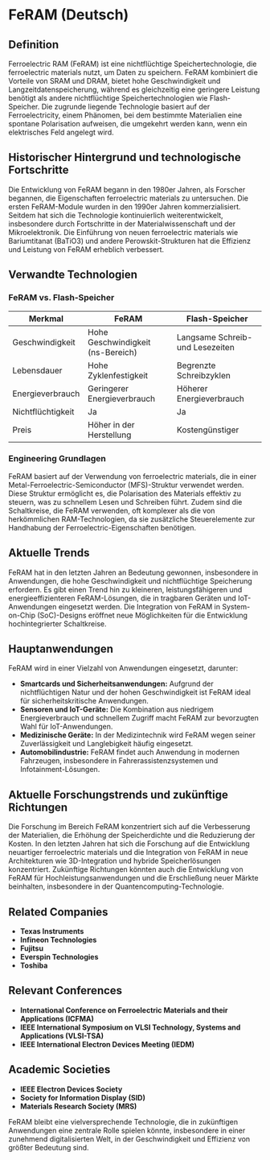 # FeRAM (Deutsch)

## Definition

Ferroelectric RAM (FeRAM) ist eine nichtflüchtige Speichertechnologie, die ferroelectric materials nutzt, um Daten zu speichern. FeRAM kombiniert die Vorteile von SRAM und DRAM, bietet hohe Geschwindigkeit und Langzeitdatenspeicherung, während es gleichzeitig eine geringere Leistung benötigt als andere nichtflüchtige Speichertechnologien wie Flash-Speicher. Die zugrunde liegende Technologie basiert auf der Ferroelectricity, einem Phänomen, bei dem bestimmte Materialien eine spontane Polarisation aufweisen, die umgekehrt werden kann, wenn ein elektrisches Feld angelegt wird.

## Historischer Hintergrund und technologische Fortschritte

Die Entwicklung von FeRAM begann in den 1980er Jahren, als Forscher begannen, die Eigenschaften ferroelectric materials zu untersuchen. Die ersten FeRAM-Module wurden in den 1990er Jahren kommerzialisiert. Seitdem hat sich die Technologie kontinuierlich weiterentwickelt, insbesondere durch Fortschritte in der Materialwissenschaft und der Mikroelektronik. Die Einführung von neuen ferroelectric materials wie Bariumtitanat (BaTiO3) und andere Perowskit-Strukturen hat die Effizienz und Leistung von FeRAM erheblich verbessert.

## Verwandte Technologien

### FeRAM vs. Flash-Speicher

| Merkmal             | FeRAM                              | Flash-Speicher                     |
|---------------------|------------------------------------|------------------------------------|
| Geschwindigkeit     | Hohe Geschwindigkeit (ns-Bereich) | Langsame Schreib- und Lesezeiten   |
| Lebensdauer         | Hohe Zyklenfestigkeit              | Begrenzte Schreibzyklen            |
| Energieverbrauch     | Geringerer Energieverbrauch        | Höherer Energieverbrauch           |
| Nichtflüchtigkeit    | Ja                                | Ja                                 |
| Preis                | Höher in der Herstellung           | Kostengünstiger                    |

### Engineering Grundlagen

FeRAM basiert auf der Verwendung von ferroelectric materials, die in einer Metal-Ferroelectric-Semiconductor (MFS)-Struktur verwendet werden. Diese Struktur ermöglicht es, die Polarisation des Materials effektiv zu steuern, was zu schnellem Lesen und Schreiben führt. Zudem sind die Schaltkreise, die FeRAM verwenden, oft komplexer als die von herkömmlichen RAM-Technologien, da sie zusätzliche Steuerelemente zur Handhabung der Ferroelectric-Eigenschaften benötigen.

## Aktuelle Trends

FeRAM hat in den letzten Jahren an Bedeutung gewonnen, insbesondere in Anwendungen, die hohe Geschwindigkeit und nichtflüchtige Speicherung erfordern. Es gibt einen Trend hin zu kleineren, leistungsfähigeren und energieeffizienteren FeRAM-Lösungen, die in tragbaren Geräten und IoT-Anwendungen eingesetzt werden. Die Integration von FeRAM in System-on-Chip (SoC)-Designs eröffnet neue Möglichkeiten für die Entwicklung hochintegrierter Schaltkreise.

## Hauptanwendungen

FeRAM wird in einer Vielzahl von Anwendungen eingesetzt, darunter:

- **Smartcards und Sicherheitsanwendungen:** Aufgrund der nichtflüchtigen Natur und der hohen Geschwindigkeit ist FeRAM ideal für sicherheitskritische Anwendungen.
- **Sensoren und IoT-Geräte:** Die Kombination aus niedrigem Energieverbrauch und schnellem Zugriff macht FeRAM zur bevorzugten Wahl für IoT-Anwendungen.
- **Medizinische Geräte:** In der Medizintechnik wird FeRAM wegen seiner Zuverlässigkeit und Langlebigkeit häufig eingesetzt.
- **Automobilindustrie:** FeRAM findet auch Anwendung in modernen Fahrzeugen, insbesondere in Fahrerassistenzsystemen und Infotainment-Lösungen.

## Aktuelle Forschungstrends und zukünftige Richtungen

Die Forschung im Bereich FeRAM konzentriert sich auf die Verbesserung der Materialien, die Erhöhung der Speicherdichte und die Reduzierung der Kosten. In den letzten Jahren hat sich die Forschung auf die Entwicklung neuartiger ferroelectric materials und die Integration von FeRAM in neue Architekturen wie 3D-Integration und hybride Speicherlösungen konzentriert. Zukünftige Richtungen könnten auch die Entwicklung von FeRAM für Hochleistungsanwendungen und die Erschließung neuer Märkte beinhalten, insbesondere in der Quantencomputing-Technologie.

## Related Companies

- **Texas Instruments**
- **Infineon Technologies**
- **Fujitsu**
- **Everspin Technologies**
- **Toshiba**

## Relevant Conferences

- **International Conference on Ferroelectric Materials and their Applications (ICFMA)**
- **IEEE International Symposium on VLSI Technology, Systems and Applications (VLSI-TSA)**
- **IEEE International Electron Devices Meeting (IEDM)**

## Academic Societies

- **IEEE Electron Devices Society**
- **Society for Information Display (SID)**
- **Materials Research Society (MRS)**

FeRAM bleibt eine vielversprechende Technologie, die in zukünftigen Anwendungen eine zentrale Rolle spielen könnte, insbesondere in einer zunehmend digitalisierten Welt, in der Geschwindigkeit und Effizienz von größter Bedeutung sind.